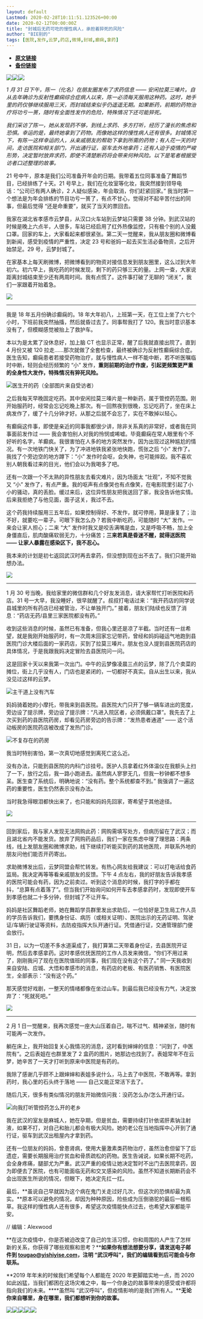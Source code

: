 ```yaml
---
layout: default
Lastmod: 2020-02-28T10:11:51.123526+00:00
date: 2020-02-12T00:00:00Z
title: "封城后无药可吃的慢性病人，承担着猝死的风险"
author: "BIE别的"
tags: [医院,发作,云梦,药店,微博,封城,癫痫,拿药]
---
```


* [**原文链接**](http://mp.weixin.qq.com/s?__biz=MjM5NTc1NjYyMA==&amp;mid=2651772508&amp;idx=1&amp;sn=12bef953cf89d2688612bb94b6360834&amp;chksm=bd09d97f8a7e5069a429398376024af99000f0bb9c7b5024719b27693e26bc94c5227b207ba7#rd)
* [**备份链接**](http://archive.is/JNYNk)


![](/images/post/9854809808bae98696bed9844153fa19.jpg)![](/images/post/2837c56f95a8089ed27e3eb84c3db5f1.jpg)![](/images/post/0f500f8c0a280bd80e657c6f1a6f86d5.jpg)

_1 月 31 日下午，陈一（化名）在朋友圈发布了求药信息 —— 安闲拉莫三嗪片。自从去年确诊为反射性癫痫综合症病人以来，陈一必须每天服用这种药。这时，她手里的药仅够继续服用三天，而封城结束似乎仍遥遥无期。如果断药，前期的药物治疗将功亏一篑，随时有全面性发作的危险，特殊情况下还可能猝死。_

_我们采访了陈一，她从发现药不够，到线上求药、多方打听，经历了漫长的焦虑和恐惧。幸运的是，最终她拿到了药物。而像她这样的慢性病人还有很多。封城情况下，有陈一这样幸运的人，从亲戚朋友的帮助下拿到所需的药物；有人花一天的时间，走访医院和相关部门，开出通行证，驱车去外地拿药；还有人迫于疫情的严峻形势，决定暂时放弃求药，即使不清楚断药将会带来何种风险。以下是笔者根据受访者口述整理的故事。_

21 号中午，原本是我们公司准备开年会的日期。我带着五位同事准备了舞蹈节目，已经排练了十天。21 号早上，我们在化妆室等化妆，我突然接到领导电话：“公司已有两人确诊，2 人疑似感染，年会取消，你们赶紧回家。” 我当时第一个想法是为年会排练的节目功亏一篑了，有点不甘心，觉得对不起辛苦付出的同事，但最后觉得 “还是命重要”，就买了当天的票回去。

我家在湖北省孝感市云梦县，从汉口火车站到云梦站只需要 38 分钟。到武汉站的时候是晚上六点半，人很多，车站已经启用了红外热像监控，只有极个别的人没戴口罩。回家的车上，大家看起来都很紧张。第二天一觉醒来，我从朋友圈和微博看到新闻，感受到疫情的严重性，决定 23 号和爸妈一起去买生活必备物资，之后开始禁足。29 号，云梦封城了。

在家基本上每天刷微博，把微博看到的物资对接信息发到朋友圈里，这么过到大年初六。初六早上，我吃药的时候发现，剩下的药只够三天的量。上网一查，大家说距离封城结束至少还有两周时间。我有点慌了。这件事打破了无聊的 “闭关”，我们一家跟着开始着急。

![](/images/post/f8d80fee1ffae5813ecd0c762f84e0bb.jpg)


------------------------------------------------------------------------------------------------------------------------------------------------

我是 18 年五月份确诊癫痫的。18 年大年初八，上班第一天，在工位上坐了六七个小时，下班前我突然抽搐，然后就昏过去了。同事帮我打了 120。我当时意识基本没有了，但模糊感觉被抬上了救护车。

本以为是太累了没休息好，加上脑 CT 也显示正常，醒了后我就直接出院了。直到 4 月份又被 120 拉走......那次就做了全套检查，最终被确诊为反射性癫痫综合症。医生告知，癫痫患者若接受药物治疗，就与慢性病人一样不能中断，若不听医嘱临时中断，轻则会经历频繁的 “小” 发作，**重则前期的治疗作废，引起更频繁更严重的全身性大发作，特殊情况有猝死风险。**

![](/images/post/59322b5bd8897d53182762dd6aab1106.jpg)医生开的药（全部图片来自受访者）

之后我每天早晚固定吃药。其中安闲拉莫三嗪片是一种新药，属于管控药范围。刚开始服药时，经常会忘记吃晚上那次。有一回熬夜到很晚，忘记吃药了，坐在床上病发作了，缓了十几分钟才好。从那之后就不会忘了，实在不敢掉以轻心。

有癫痫这件事，即使是亲近的同事我都很少讲，除非关系真的非常好，或者我在同事面前发作过 —— 我会害怕别人对我的怜悯或唏嘘。毕竟癫痫在常人眼里有个不好听的名字，羊癫疯。我很害怕在人多的地方突然发作，因为出现过这种尴尬的情况。有一次地铁门快关了，为了冲进地铁我紧张地快跑，慌张之后 “小” 发作了。我找了个旁边空的地方蹲下：“小” 发作时会呕，会失神，也可能摔跤。我不喜欢别人朝我看过来的目光，他们会以为我喝多了吧。

还有一次跟一个不太熟的异性朋友去看灾难片，因为场面太 “壮观”，不知不觉我又 “小” 发作了，有点严重。我的呕声有点像哭也有点像笑，在电影院里引起了小小的骚动，真的丢脸。缓过来后，这位异性朋友把我送回了家，我没告诉他实情。后来我拒绝了与他见面，面子这关，我过不去。

这个药我持续服用三五年后，如果控制得好、不发作，就可停用，算是康复了；治不好，就要吃一辈子。可眼下我怎么办？若我中断吃药，可能随时 “大” 发作。一来会让家人担心；二来 “大” 发作时我又是咬舌满嘴是血，又是呼吸不畅，加上全身僵直后，肌肉酸痛软弱无力，十分痛苦；**三来若真是昏迷不醒，就得送医院 —— 让家人暴露在感染区下，我不忍心。**

我本来的计划是初七返回武汉时再去拿药，但没想到现在出不去了。我们只能开始想办法。

![](/images/post/5aa68f7152b3a324330b67b6f8ee55bd.jpg)


-------------------------------------------------------------------------------------------------------------------------------------------------

1 月 30 号当晚，我给家里的微信群和几个好友发消息，请大家帮忙打听医院和药店。31 号一大早，我没睡好，很早就醒了。叔叔打电话过来：“我开药店的同学说县城里的所有药店已经被管治，不让单独开门。” 接着，朋友们陆续也反馈了消息：“药店无药/县里三家医院都没有药。”

收到这些消息的时候，虽然已有准备，但我心里还是凉了半截。当时还有一丝希望，就是我刚开始服药时，有一次周末回家忘记带药，曾经和妈妈碰运气地跑到县医院门诊大楼后面的一家药店，买到了拉莫三嗪片。朋友也没人提到县医院药店的具体情况，于是我跟我妈决定冒险去县医院问一问。

这是回家十天以来我第一次出门。中午的云梦像凌晨三点的云梦，除了几个卖菜的摊位，街上几乎没有人，门店也是紧闭的，一切都好不真实。自从出生以来，我从没见过这样的云梦。

![](/images/post/25c2a9a72ded7f94f27c217ee0ff6acf.jpg)主干道上没有汽车

妈妈骑着她的小摩托，带我来到县医院。县医院大门只开了够一辆车进出的宽度，旁边设了提示牌，旁边设了提示牌：“凡进入院区者，必须佩戴口罩”。我先去了上次买到药的县医院药房，却看见药房旁边的告示牌：“发热患者通道” —— 这个活动板房的医院药店被改成了发热门诊。

![](/images/post/0c06210c9919e8081f3aa8e92804a3d7.jpg)不复存在的药房

我当时特别害怕，第一次真切地感觉到离死亡这么近。

没有办法，只能到县医院的内科门诊挂号。医护人员拿着红外体温仪在我额头上扫了一下，放行之后，我一路小跑进去。虽然病人寥寥无几，但我一秒钟都不想多呆。医生查了系统后，明确地说：“没有药。整个系统都查不到。” 我强调了一遍这药的重要性，医生仍然表示没有办法。

当时我急得眼泪都快出来了，也只能和妈妈先回家，寄希望于其他途径。

![](/images/post/e005ff881db739e5aa714d742b454321.jpg)


-------------------------------------------------------------------------------------------------------------------------------------------------

回到家后，我与家人发现无法网购此药：网购需填写处方，但病历留在了武汉；而且湖北省内不能发货。放弃了网购药品后，我们一家在焦虑中理了理思路：两条线，线上发朋友圈和微博求助，线下继续打听能买到药的其他医院，并联系外地的朋友问他们能否开药寄出。

求助微博发出后，云梦同盟会帮忙转发。有热心网友给我建议：可以打电话给食药监局。我决定再等等看亲戚朋友的反馈。下午 4 点左右，我的好朋友告诉我孝感的医院可能会有药，因为之前卖过。听到这个消息的时候，我打字的手都在抖，“总算有点着落了”。但当我们开始询问如何开车去孝感拿药时，发现即使开车到孝感也就二十多分钟，但封城了不让开车。

妈妈是社区舞蹈老师，她在舞蹈学员群里发出求助后，一位恰好是卫生局工作人员的学员告诉我们，要携身份证、病历（或相关证明）、医院出示的无药证明、驾驶证/车辆行驶证等资料，去防疫指挥大队开通行证。凭借通行证，交通管理部门便会放行。

31 日，以为一切差不多水道渠成了，我打算第二天带着身份证，去县医院开证明，然后去孝感拿药。这时孝感优抚医院的工作人员发来微信，“你们不用过来了，刚刚我问了现在在医院值班的同事，我们现在没有这个药了。” 同一天我收到来自安陆、应城、大悟和孝感市的消息，有药店的老板、有医药销售、有医院医生，全部表示：“没有这个药。”

那天感觉好戏剧，一整天的情绪都像在坐过山车。到最后我已经没有力气，决定放弃了：“死就死吧。”

![](/images/post/3e094956b9c29aaf9715fd9c03badc81.jpg)


---------------------------------------------------------------------------------------------------------------------------------------------------

2 月 1 日一觉醒来，我再次感觉一座大山压着自己，喘不过气、精神紧张，随时有可能再一次发作。

躺在床上，我开始回复关心我情况的消息，这时看到婶婶的信息：“问到了，中医院有“。之后表姐在也群里发了 2 盒药的图片，她那边也找到了。表姐常年不在云梦，她辛苦了一天才打听到原来中医院是有药的。

我除了感谢几乎顾不上跟婶婶和表姐多说什么，马上去了中医院，不敢再等。拿到药时，我心里的石头终于落地 —— 自己又能正常活下去了。

随后几天，很多有类似情况的朋友开始微信问我：没药怎么办/怎么开通行证。

![](/images/post/0cc1271e48be06eb02ffd11d07a128ae.jpg)向我打听管控药怎么开的老乡

我在武汉的室友是麻城人，她在孕期，但是贫血，需要持续打针依诺肝素钠注射液，如果不打，对自己和胎儿都会有极大风险。她的老公在当地指挥中心开到了通行证，驱车到武汉出租屋内才拿到药。

还有一位朋友的妈妈，曾患肾病，使用大量激素类药物治疗，虽然治愈但留下了后遗症，需要长期服用治疗贫血和骨质疏松的药物。医生告诫说，如果长期不吃药，会全身疼痛，腿部尤为严重。武汉严重的疫情让她决定暂时不出门去医院拿药，因为即便去了医院，也有可能面临无药和交叉感染的风险。虽然不知道长期断药会不会出现医生所说的情况，但眼下，她决定先扛一扛。

最后，**虽说自己早就因为这个病在鬼门关走过好几次，但这次的恐惧却最为真实。**原本可以避免的情况，却因为种种原因，险些成为压倒骆驼的最后一根稻草。我这样的慢性病人还有很多，希望这次疫情能快点过去，也希望大家都能平安。

// 编辑：Alexwood

**在这次疫情中，你是否被迫改变了自己的生活习惯，你和周围的人产生了怎样新的关系，你获得了哪些观察和思考？****如果你有想法想要分享，请发送电子邮件到 tougao@yishiyise.com，注明 “武汉呼叫”，我们的编辑看到后可能会与你联系。**

**2019 年年末的时候我们希望每个人都能在 2020 年更脚踏实地一点，而 2020 如此凶猛，当我们都困在这场灾难之中，每一个你身边的故事带来的感受或许都将指向我们的未来。****虽然叫 “武汉呼叫”，但疫情影响的是我们所有人。****无论你来自哪里，身在哪里，我们都想听到你的故事。**

![](/images/post/fc76dd6537e4801e01c9aba40d0a58a4.jpg)[![](/images/post/d384c5837476069ffd6fb378e4bba912.jpg)](http://mp.weixin.qq.com/s?__biz=MjM5NTc1NjYyMA==&mid=2651772495&idx=1&sn=8e93d9bee45ae94d284781fe189b0b30&chksm=bd09d96c8a7e507a0800d9a9a30909d6c39f95313f6d889698f2e2329d45ffb19f9cdfe41648&scene=21#wechat_redirect)[![](/images/post/12d96ceb262f0a9946289e084e571315.jpg)](http://mp.weixin.qq.com/s?__biz=MjM5NTc1NjYyMA==&mid=2651772482&idx=1&sn=ffab3db6c78447f93866129215c4976b&chksm=bd09d9618a7e507727743877e2576a8998b6838e2e136b663d72ac514cd83031bf26c2d9f117&scene=21#wechat_redirect)[![](/images/post/937fb9e23c0e938dda675548685da58c.jpg)](http://mp.weixin.qq.com/s?__biz=MjM5NTc1NjYyMA==&mid=2651772495&idx=1&sn=8e93d9bee45ae94d284781fe189b0b30&chksm=bd09d96c8a7e507a0800d9a9a30909d6c39f95313f6d889698f2e2329d45ffb19f9cdfe41648&scene=21#wechat_redirect)![](/images/post/c2576e8a5442f300496f656636cb9fdc.jpg)

